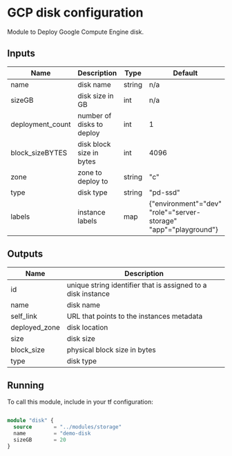 # GCP disk configuration

 Module to Deploy Google Compute Engine disk.

## Inputs

| Name | Description  | Type | Default | Required |
| ------------ | ------------ | ------------ | ------------ | ------------ |
|  name |  disk name  |  string  |  n/a | yes  |
| sizeGB | disk size in GB | int | n/a | yes |
| deployment_count | number of disks to deploy | int | 1 | no |
| block_sizeBYTES | disk block size in bytes | int | 4096 | no |
| zone | zone to deploy to | string | "c" | no |
| type | disk type | string | "pd-ssd" | no |
| labels | instance labels | map | {"environment"="dev" <br>"role"="server-storage"<br> "app"="playground"}  | no |

## Outputs

| Name  | Description  |
| ------------ | ------------ |
| id |  unique string identifier that is assigned to a disk instance |
| name |  disk name |
| self_link | URL that points to the instances metadata |
| deployed_zone | disk location |
| size | disk size |
| block_size | physical block size in bytes |
| type | disk type |

## Running

To call this module, include in your tf configuration:

```terraform

module "disk" {
  source       = "../modules/storage"
  name         = "demo-disk
  sizeGB       = 20
}

```
